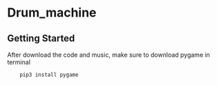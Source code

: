 # Drum_machine
## Getting Started

  After download the code and music, make sure to download pygame in terminal

        pip3 install pygame


